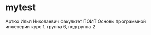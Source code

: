 # mytest
Артюх
Илья
Николаевич
факультет
ПОИТ
Основы программной инженерии
курс 1, группа 6, подгруппа 2
